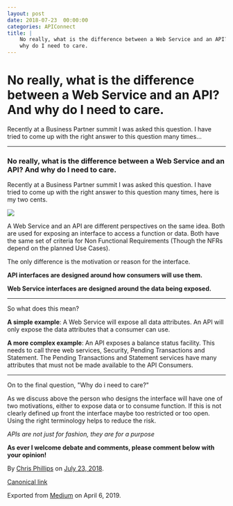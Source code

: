 ```yaml
---
layout: post
date: 2018-07-23  00:00:00
categories: APIConnect
title: |
    No really, what is the difference between a Web Service and an API? And
    why do I need to care.
---
```


No really, what is the difference between a Web Service and an API? And why do I need to care. 
==============================================================================================

 
Recently at a Business Partner summit I was asked this question. I have
tried to come up with the right answer to this question many times...


 
 
 

------------------------------------------------------------------------


 
 
### No really, what is the difference between a Web Service and an API? And why do I need to care. 

Recently at a Business Partner summit I was asked this question. I have
tried to come up with the right answer to this question many times, here
is my two cents.


 
![](https://cdn-images-1.medium.com/max/2560/1*m-5Xs2OMZltGDd1KBjiefg.png)


 
A Web Service and an API are different perspectives on the same idea.
Both are used for exposing an interface to access a function or data.
Both have the same set of criteria for Non Functional Requirements
(Though the NFRs depend on the planned Use Cases).

The only difference is the motivation or reason for the interface.

**API interfaces are designed around how consumers will use them.**

**Web Service interfaces are designed around the data being exposed.**




 
 

------------------------------------------------------------------------


 
 
So what does this mean?

**A simple example**: A Web Service will expose all data attributes. An
API will only expose the data attributes that a consumer can use.

**A more complex example**: An API exposes a balance status facility.
This needs to call three web services, Security, Pending Transactions
and Statement. The Pending Transactions and Statement services have many
attributes that must not be made available to the API Consumers.




 
 

------------------------------------------------------------------------


 
 
On to the final question, "Why do i need to care?"

As we discuss above the person who designs the interface will have one
of two motivations, either to expose data or to consume function. If
this is not clearly defined up front the interface maybe too restricted
or too open. Using the right terminology helps to reduce the risk.

*APIs are not just for fashion, they are for a purpose*

**As ever I welcome debate and comments, please comment below with your
opinion!**





By [Chris Phillips](https://medium.com/@cminion) on
[July 23, 2018](https://medium.com/p/a6f5c4ead61f).

[Canonical
link](https://medium.com/@cminion/no-really-what-is-the-difference-between-a-web-service-and-an-api-and-why-do-i-need-to-care-a6f5c4ead61f)

Exported from [Medium](https://medium.com) on April 6, 2019.
